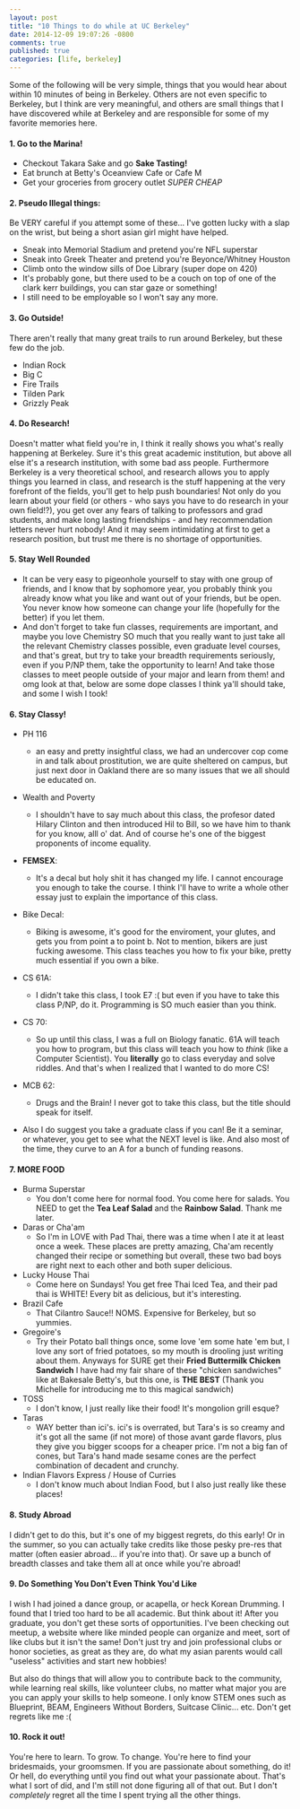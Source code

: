 ```yaml
---
layout: post
title: "10 Things to do while at UC Berkeley"
date: 2014-12-09 19:07:26 -0800
comments: true
published: true
categories: [life, berkeley]
---
```


Some of the following will be very simple, things that you would hear about within 10 minutes of being in Berkeley. Others are not even specific to Berkeley, but I think are very meaningful, and others are small things that I have discovered while at Berkeley and are responsible for some of my favorite memories here. 

#### 1. Go to the Marina!
- Checkout Takara Sake and go **Sake Tasting!** 
- Eat brunch at Betty's Oceanview Cafe or Cafe M
- Get your groceries from grocery outlet *SUPER CHEAP*

#### 2.  Pseudo Illegal things:
Be VERY careful if you attempt some of these... I've gotten lucky with a slap on the wrist, but being a short asian girl might have helped. 

- Sneak into Memorial Stadium and pretend you're NFL superstar
- Sneak into Greek Theater and pretend you're Beyonce/Whitney Houston 
- Climb onto the window sills of Doe Library (super dope on 420)	
- It's probably gone, but there used to be a couch on top of one of the clark kerr buildings, you can star gaze or something! 
- I still need to be employable so I won't say any more.
<!--more-->
		
#### 3. Go Outside!
There aren't really that many great trails to run around Berkeley, but these few do the job.  

- Indian Rock 
- Big C
- Fire Trails
- Tilden Park
- Grizzly Peak
	
#### 4. Do Research! 
 Doesn't matter what field you're in, I think it really shows you what's really happening at Berkeley. Sure it's this great academic institution, but above all else it's a research institution, with some bad ass people. Furthermore Berkeley is a very theoretical school, and research allows you to apply things you learned in class, and research is the stuff happening at the very forefront of the fields, you'll get to help push boundaries! Not only do you learn about your field (or others - who says you have to do research in your own field!?), you get over any fears of talking to professors and grad students, and make long lasting friendships - and hey recommendation letters never hurt nobody! And it may seem intimidating at first to get a research position, but trust me there is no shortage of opportunities.
 	
#### 5. Stay Well Rounded
 - It can be very easy to pigeonhole yourself to stay with one group of friends, and I know that by sophomore year, you probably think you already know what you like and want out of your friends, but be open. You never know how someone can change your life (hopefully for the better) if you let them. 
 - And don't forget to take fun classes, requirements are important, and maybe you love Chemistry SO much that you really want to just take all the relevant Chemistry classes possible, even graduate level courses, and that's great, but try to take your breadth requirements seriously, even if you P/NP them, take the opportunity to learn! And take those classes to meet people outside of your major and learn from them! and omg look at that, below are some dope classes I think ya'll should take, and some I wish I took!
 	
#### 6. Stay Classy!
- PH 116
	* an easy and pretty insightful class, we had an undercover cop come in and talk about prostitution, we are quite sheltered on campus, but just next door in Oakland there are so many issues that we all should be educated on. 
- Wealth and Poverty
	* I shouldn't have to say much about this class, the profesor dated Hilary Clinton and then introduced Hil to Bill, so we have him to thank for you know, alll o' dat. And of course he's one of the biggest proponents of income equality. 
- **FEMSEX**: 
	* It's a decal but holy shit it has changed my life. I cannot encourage you enough to take the course. I think I'll have to write a whole other essay just to explain the importance of this class. 
- Bike Decal:
	* Biking is awesome, it's good for the enviroment, your glutes, and gets you from point a to point b. Not to mention, bikers are just fucking awesome. This class teaches you how to fix your bike, pretty much essential if you own a bike. 
- CS 61A:
	* I didn't take this class, I took E7 :( but even if you have to take this class P/NP, do it. Programming is SO much easier than you think. 
- CS 70: 
	* So up until this class, I was a full on Biology fanatic. 61A will teach you how to program, but this class will teach you how to *think* (like a Computer Scientist). You **literally** go to class everyday and solve riddles. And that's when I realized that I wanted to do more CS!
 
- MCB 62: 
	* Drugs and the Brain! I never got to take this class, but the title should speak for itself.
	
- Also I do suggest you take a graduate class if you can! Be it a seminar, or whatever, you get to see what the NEXT level is like. And also most of the time, they curve to an A for a bunch of funding reasons. 

#### 7. MORE FOOD
- Burma Superstar
	* You don't come here for normal food. You come here for salads. You NEED to get the **Tea Leaf Salad** and the **Rainbow Salad**. Thank me later. 
- Daras or Cha'am
	* So I'm in LOVE with Pad Thai, there was a time when I ate it at least once a week. These places are pretty amazing, Cha'am recently changed their recipe or something but overall, these two bad boys are right next to each other and both super delicious.
- Lucky House Thai
	* Come here on Sundays! You get free Thai Iced Tea, and their pad thai is WHITE! Every bit as delicious, but it's interesting. 
- Brazil Cafe
	* That Cilantro Sauce!! NOMS. Expensive for Berkeley, but so yummies. 
- Gregoire's
	* Try their Potato ball things once, some love 'em some hate 'em but, I love any sort of fried potatoes, so my mouth is drooling just writing about them. Anyways for SURE get their **Fried Buttermilk Chicken Sandwich** I have had my fair share of these "chicken sandwiches" like at Bakesale Betty's, but this one, is **THE BEST** (Thank you Michelle for introducing me to this magical sandwich)
- TOSS 
	* I don't know, I just really like their food! It's mongolion grill esque? 
- Taras
	* WAY better than ici's. ici's is overrated, but Tara's is so creamy and it's got all the same (if not more) of those avant garde flavors, plus they give you bigger scoops for a cheaper price. I'm not a big fan of cones, but Tara's hand made sesame cones are the perfect combination of decadent and crunchy. 
- Indian Flavors Express / House of Curries
	* I don't know much about Indian Food, but I also just really like these places! 

#### 8. Study Abroad

I didn't get to do this, but it's one of my biggest regrets, do this early! Or in the summer, so you can actually take credits like those pesky pre-res that matter (often easier abroad... if you're into that). Or save up a bunch of breadth classes and take them all at once while you're abroad! 

#### 9. Do Something You Don't Even Think You'd Like

I wish I had joined a dance group, or acapella, or heck Korean Drumming. I found that I tried too hard to be all academic. But think about it! After you graduate, you don't get these sorts of opportunities. I've been checking out meetup, a website where like minded people can organize and meet, sort of like clubs but it isn't the same! Don't just try and join professional clubs or honor societies, as great as they are, do what my asian parents would call "useless" activities and start new hobbies! 

But also do things that will allow you to contribute back to the community, while learning real skills, like volunteer clubs, no matter what major you are you can apply your skills to help someone. I only know STEM ones such as Blueprint, BEAM, Engineers Without Borders, Suitcase Clinic... etc. Don't get regrets like me :(


#### 10. Rock it out! 
You're here to learn. To grow. To change. You're here to find your bridesmaids, your groomsmen. If you are passionate about something, do it! Or hell, do everything until you find out what your passionate about. 
That's what I sort of did, and I'm still not done figuring all of that out. But I don't *completely* regret all the time I spent trying all the other things. 
